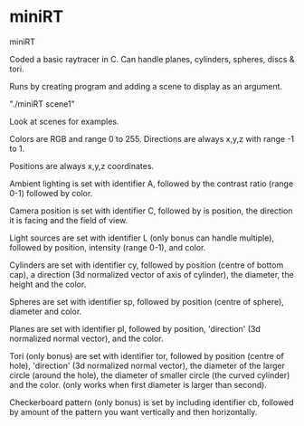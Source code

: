# miniRT
miniRT

Coded a basic raytracer in C.
Can handle planes, cylinders, spheres, discs & tori.

Runs by creating program and adding a scene to display as an argument.

"./miniRT scene1"

Look at scenes for examples.

Colors are RGB and range 0 to 255.
Directions are always x,y,z with range -1 to 1.

Positions are always x,y,z coordinates.

Ambient lighting is set with identifier A, followed by the contrast ratio (range 0-1) followed by color.

Camera position is set with identifier C, followed by is position, the direction it is facing and the field of view.

Light sources are set with identifier L (only bonus can handle multiple), followed by position, intensity (range 0-1), and color.

Cylinders are set with identifier cy, followed by position (centre of bottom cap), a direction (3d normalized vector of axis of cylinder), the diameter, the height and the color.

Spheres are set with identifier sp, followed by position (centre of sphere), diameter and color.

Planes are set with identifier pl, followed by position, 'direction' (3d normalized normal vector), and the color. 

Tori (only bonus) are set with identifier tor, followed by position (centre of hole), 'direction' (3d normalized normal vector), the diameter of the larger circle (around the hole), the diameter of smaller circle (the curved cylinder) and the color. (only works when first diameter is larger than second).

Checkerboard pattern (only bonus) is set by including identifier cb, followed by amount of the pattern you want vertically and then horizontally. 

